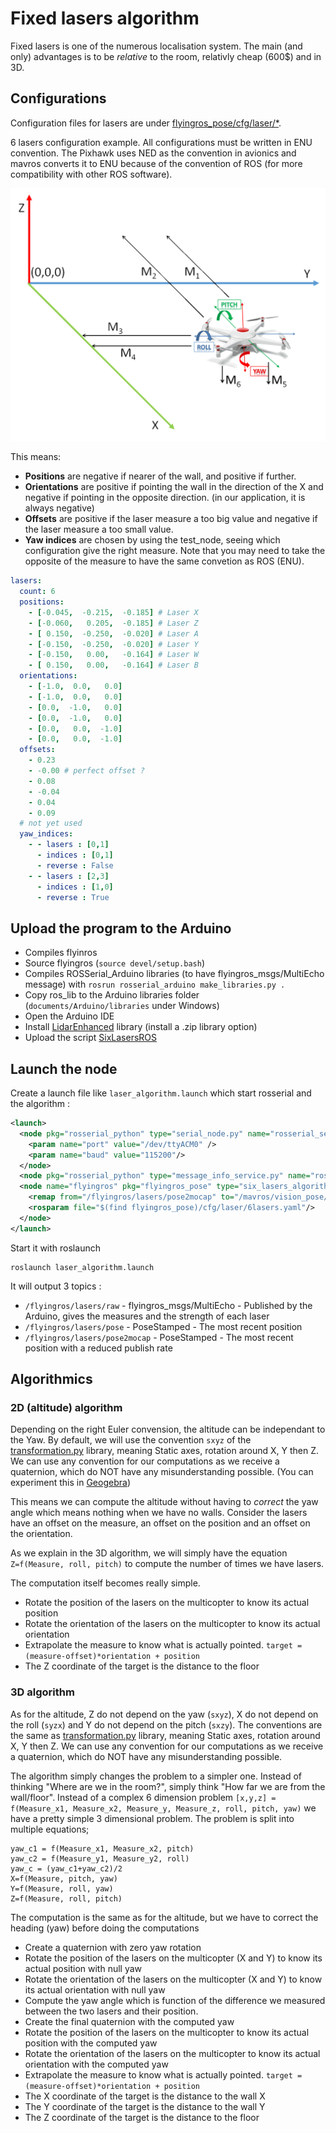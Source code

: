 Fixed lasers algorithm
==============

Fixed lasers is one of the numerous localisation system. The main (and only) advantages is to be *relative* to the room, relativly cheap (600$) and in 3D. 

Configurations
-------------------

Configuration files for lasers are under [flyingros_pose/cfg/laser/*](cfg/laser). 

6 lasers configuration example. All configurations must be written in ENU convention. The Pixhawk uses NED as the convention in avionics and mavros converts it to ENU because of the convention of ROS (for more compatibility with other ROS software).

![Image of the lasers on the multicopter](images/multicopter_lasers.png)

This means: 

* **Positions** are negative if nearer of the wall, and positive if further.
* **Orientations** are positive if pointing the wall in the direction of the X and negative if pointing in the opposite direction. (in our application, it is always negative)
* **Offsets** are positive if the laser measure a too big value and negative if the laser measure a too small value.
* **Yaw indices** are chosen by using the test_node, seeing which configuration give the right measure. Note that you may need to take the opposite of the measure to have the same convetion as ROS (ENU). 

```yaml
lasers:
  count: 6
  positions:
    - [-0.045,  -0.215,  -0.185] # Laser X
    - [-0.060,   0.205,  -0.185] # Laser Z
    - [ 0.150,  -0.250,  -0.020] # Laser A
    - [-0.150,  -0.250,  -0.020] # Laser Y
    - [-0.150,   0.00,   -0.164] # Laser W
    - [ 0.150,   0.00,   -0.164] # Laser B
  orientations:
    - [-1.0,  0.0,   0.0]
    - [-1.0,  0.0,   0.0]
    - [0.0,  -1.0,   0.0]
    - [0.0,  -1.0,   0.0]
    - [0.0,   0.0,  -1.0]
    - [0.0,   0.0,  -1.0]
  offsets:
    - 0.23
    - -0.00 # perfect offset ?
    - 0.08
    - -0.04
    - 0.04
    - 0.09
  # not yet used
  yaw_indices:
    - - lasers : [0,1]
      - indices : [0,1]
      - reverse : False
    - - lasers : [2,3]
      - indices : [1,0]
      - reverse : True
```

Upload the program to the Arduino
------------------

* Compiles flyinros
* Source flyingros (`source devel/setup.bash`)
* Compiles ROSSerial\_Arduino libraries (to have flyingros\_msgs/MultiEcho message) with `rosrun rosserial_arduino make_libraries.py .`
* Copy ros_lib to the Arduino libraries folder (`documents/Arduino/libraries` under Windows)
* Open the Arduino IDE
* Install [LidarEnhanced](https://github.com/AlexisTM/LIDAREnhanced) library (install a .zip library option)
* Upload the script [SixLasersROS](../external/Arduino/SixLasersROS) 

Launch the node
------------------

Create a launch file like `laser_algorithm.launch` which start rosserial and the algorithm :

```xml
<launch>
  <node pkg="rosserial_python" type="serial_node.py" name="rosserial_server" output="screen">
    <param name="port" value="/dev/ttyACM0" />
    <param name="baud" value="115200"/>
  </node>
  <node pkg="rosserial_python" type="message_info_service.py" name="rosserial_message_info" />
  <node name="flyingros" pkg="flyingros_pose" type="six_lasers_algorithm" output="screen" >
    <remap from="/flyingros/lasers/pose2mocap" to="/mavros/vision_pose/pose" />
    <rosparam file="$(find flyingros_pose)/cfg/laser/6lasers.yaml"/>
  </node> 
</launch>
```

Start it with roslaunch

```
roslaunch laser_algorithm.launch
``` 

It will output 3 topics : 

* `/flyingros/lasers/raw` - flyingros_msgs/MultiEcho - Published by the Arduino, gives the measures and the strength of each laser
* `/flyingros/lasers/pose` - PoseStamped - The most recent position
* `/flyingros/lasers/pose2mocap` - PoseStamped - The most recent position with a reduced publish rate

Algorithmics
-------------------

### 2D (altitude) algorithm

Depending on the right Euler convension, the altitude can be independant to the Yaw. By default, we will use the convention `sxyz` of the [transformation.py](http://www.lfd.uci.edu/~gohlke/code/transformations.py.html) library, meaning Static axes, rotation around X, Y then Z. We can use any convention for our computations as we receive a quaternion, which do NOT have any misunderstanding possible. (You can experiment this in [Geogebra](https://www.geogebra.org/))

This means we can compute the altitude without having to *correct* the yaw angle which means nothing when we have no walls. Consider the lasers have an offset on the measure, an offset on the position and an offset on the orientation. 

As we explain in the 3D algorithm, we will simply have the equation `Z=f(Measure, roll, pitch)` to compute the number of times we have lasers. 

The computation itself becomes really simple.

* Rotate the position of the lasers on the multicopter to know its actual position 
* Rotate the orientation of the lasers on the multicopter to know its actual orientation 
* Extrapolate the measure to know what is actually pointed. `target = (measure-offset)*orientation + position`
* The Z coordinate of the target is the distance to the floor

### 3D algorithm


As for the altitude, Z do not depend on the yaw (`sxyz`), X do not depend on the roll (`syzx`) and Y do not depend on the pitch (`sxzy`). The conventions are the same as [transformation.py](http://www.lfd.uci.edu/~gohlke/code/transformations.py.html) library, meaning Static axes, rotation around X, Y then Z. We can use any convention for our computations as we receive a quaternion, which do NOT have any misunderstanding possible.

The algorithm simply changes the problem to a simpler one. Instead of thinking "Where are we in the room?", simply think "How far we are from the wall/floor". Instead of a complex 6 dimension problem `[x,y,z] = f(Measure_x1, Measure_x2, Measure_y, Measure_z, roll, pitch, yaw)` we have a pretty simple 3 dimensional problem. The problem is split into multiple equations;

```
yaw_c1 = f(Measure_x1, Measure_x2, pitch)
yaw_c2 = f(Measure_y1, Measure_y2, roll)
yaw_c = (yaw_c1+yaw_c2)/2
X=f(Measure, pitch, yaw)
Y=f(Measure, roll, yaw)
Z=f(Measure, roll, pitch)
```

The computation is the same as for the altitude, but we have to correct the heading (yaw) before doing the computations 

* Create a quaternion with zero yaw rotation
* Rotate the position of the lasers on the multicopter (X and Y) to know its actual position with null yaw
* Rotate the orientation of the lasers on the multicopter (X and Y) to know its actual orientation with null yaw
* Compute the yaw angle which is function of the difference we measured between the two lasers and their position.
* Create the final quaternion with the computed yaw
* Rotate the position of the lasers on the multicopter to know its actual position with the computed yaw
* Rotate the orientation of the lasers on the multicopter to know its actual orientation with the computed yaw
* Extrapolate the measure to know what is actually pointed. `target = (measure-offset)*orientation + position`
* The X coordinate of the target is the distance to the wall X
* The Y coordinate of the target is the distance to the wall Y
* The Z coordinate of the target is the distance to the floor
